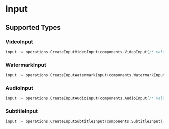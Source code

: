 # Input


## Supported Types

### VideoInput

```go
input := operations.CreateInputVideoInput(components.VideoInput{/* values here */})
```

### WatermarkInput

```go
input := operations.CreateInputWatermarkInput(components.WatermarkInput{/* values here */})
```

### AudioInput

```go
input := operations.CreateInputAudioInput(components.AudioInput{/* values here */})
```

### SubtitleInput

```go
input := operations.CreateInputSubtitleInput(components.SubtitleInput{/* values here */})
```

